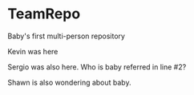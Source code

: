 # TeamRepo

Baby's first multi-person repository

Kevin was here

Sergio was also here.
Who is baby referred in line #2?

Shawn is also wondering about baby.

